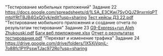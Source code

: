 "Тестирование мобильных приложений" Задание 22 https://docs.google.com/spreadsheets/d/1LSA_E3CKwi7SvOQJZ9nxrnlqPTmtpYRtTBJB4GxQGyk/edit?usp=sharing
[Тест кейсы ДЗ 22.pdf](https://github.com/user-attachments/files/18568681/22.pdf)
"Тестирование мобильного приложения и создание отчета по результатам тестирования" Задание 23 [G9-Express+run Aleh Zhukouski.pdf](https://github.com/user-attachments/files/18629514/G9-Express%2Brun.Aleh.Zhukouski.pdf) [Баги веб приложение.xlsx](https://github.com/user-attachments/files/18629515/default.xlsx)
[Отчет о результатах тестирования.pdf](https://github.com/user-attachments/files/18631628/default.pdf)
"Перехват и изменение трафика" Задание 24 https://drive.google.com/drive/folders/1X5XjVqnjL-7o88fc1PYPsswTJac972Ro?usp=sharing
